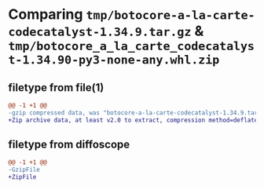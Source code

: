 # Comparing `tmp/botocore-a-la-carte-codecatalyst-1.34.9.tar.gz` & `tmp/botocore_a_la_carte_codecatalyst-1.34.90-py3-none-any.whl.zip`

## filetype from file(1)

```diff
@@ -1 +1 @@
-gzip compressed data, was "botocore-a-la-carte-codecatalyst-1.34.9.tar", last modified: Thu Dec 28 01:06:40 2023, max compression
+Zip archive data, at least v2.0 to extract, compression method=deflate
```

## filetype from diffoscope

```diff
@@ -1 +1 @@
-GzipFile
+ZipFile
```

